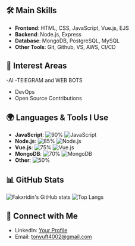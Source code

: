 
## 🛠️ Main Skills
- **Frontend**: HTML, CSS,  JavaScript, Vue.js, EJS
- **Backend**: Node.js, Express
- **Database**: MongoDB, PostgreSQL, MySQL
- **Other Tools**: Git, Github, VS, AWS, CI/CD

## 🌟 Interest Areas
-AI 
-TElEGRAM and WEB BOTS
- DevOps
- Open Source Contributions


## 🌍 Languages & Tools I Use
- **JavaScript**: ![90%](https://progress-bar.dev/90) ![JavaScript](https://img.shields.io/badge/JavaScript-ES6+-yellow)
- **Node.js**: ![85%](https://progress-bar.dev/85) ![Node.js](https://img.shields.io/badge/Node.js-14+-green)
- **Vue.js**: ![75%](https://progress-bar.dev/75) ![Vue.js](https://img.shields.io/badge/Vue.js-3-blue)
- **MongoDB**: ![70%](https://progress-bar.dev/70) ![MongoDB](https://img.shields.io/badge/MongoDB-5.0-brightgreen)
- **Other**: ![50%](https://progress-bar.dev/50)

## 📊 GitHub Stats
![Fakxridin's GitHub stats](https://github-readme-stats.vercel.app/api?username=Fakxridin&show_icons=true&theme=radical)
![Top Langs](https://github-readme-stats.vercel.app/api/top-langs/?username=Fakxridin&layout=compact&theme=radical)


## 🤝 Connect with Me
- LinkedIn: [Your Profile](https://linkedin.com/in/fakhriddin-umarov-119130333)
- Email: [tonyuft4002@gmail.com](mailto:tonyuft4002@gmail.com)
